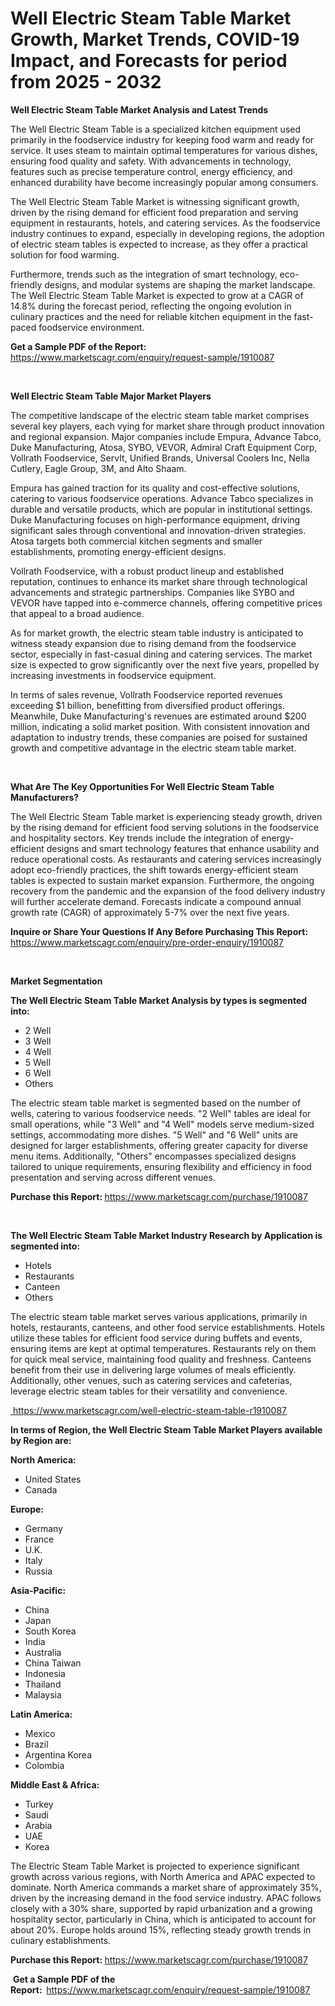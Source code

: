 <p><h1>Well Electric Steam Table Market Growth, Market Trends, COVID-19 Impact, and Forecasts for period from 2025 - 2032</h1></p><p><strong>Well Electric Steam Table Market Analysis and Latest Trends</strong></p>
<p><p>The Well Electric Steam Table is a specialized kitchen equipment used primarily in the foodservice industry for keeping food warm and ready for service. It uses steam to maintain optimal temperatures for various dishes, ensuring food quality and safety. With advancements in technology, features such as precise temperature control, energy efficiency, and enhanced durability have become increasingly popular among consumers.</p><p>The Well Electric Steam Table Market is witnessing significant growth, driven by the rising demand for efficient food preparation and serving equipment in restaurants, hotels, and catering services. As the foodservice industry continues to expand, especially in developing regions, the adoption of electric steam tables is expected to increase, as they offer a practical solution for food warming.</p><p>Furthermore, trends such as the integration of smart technology, eco-friendly designs, and modular systems are shaping the market landscape. The Well Electric Steam Table Market is expected to grow at a CAGR of 14.8% during the forecast period, reflecting the ongoing evolution in culinary practices and the need for reliable kitchen equipment in the fast-paced foodservice environment.</p></p>
<p><strong>Get a Sample PDF of the Report:&nbsp;</strong> <a href="https://www.marketscagr.com/enquiry/request-sample/1910087?utm_campaign=2106&utm_medium=2&utm_source=Github&utm_content=ia&utm_term=12042025&utm_id=well-electric-steam-table">https://www.marketscagr.com/enquiry/request-sample/1910087</a></p>
<p>&nbsp;</p>
<p><strong>Well Electric Steam Table Major Market Players</strong></p>
<p><p>The competitive landscape of the electric steam table market comprises several key players, each vying for market share through product innovation and regional expansion. Major companies include Empura, Advance Tabco, Duke Manufacturing, Atosa, SYBO, VEVOR, Admiral Craft Equipment Corp, Vollrath Foodservice, ServIt, Unified Brands, Universal Coolers Inc, Nella Cutlery, Eagle Group, 3M, and Alto Shaam.</p><p>Empura has gained traction for its quality and cost-effective solutions, catering to various foodservice operations. Advance Tabco specializes in durable and versatile products, which are popular in institutional settings. Duke Manufacturing focuses on high-performance equipment, driving significant sales through conventional and innovation-driven strategies. Atosa targets both commercial kitchen segments and smaller establishments, promoting energy-efficient designs.</p><p>Vollrath Foodservice, with a robust product lineup and established reputation, continues to enhance its market share through technological advancements and strategic partnerships. Companies like SYBO and VEVOR have tapped into e-commerce channels, offering competitive prices that appeal to a broad audience.</p><p>As for market growth, the electric steam table industry is anticipated to witness steady expansion due to rising demand from the foodservice sector, especially in fast-casual dining and catering services. The market size is expected to grow significantly over the next five years, propelled by increasing investments in foodservice equipment.</p><p>In terms of sales revenue, Vollrath Foodservice reported revenues exceeding $1 billion, benefitting from diversified product offerings. Meanwhile, Duke Manufacturing's revenues are estimated around $200 million, indicating a solid market position. With consistent innovation and adaptation to industry trends, these companies are poised for sustained growth and competitive advantage in the electric steam table market.</p></p>
<p>&nbsp;</p>
<p><strong>What Are The Key Opportunities For Well Electric Steam Table Manufacturers?</strong></p>
<p><p>The Well Electric Steam Table market is experiencing steady growth, driven by the rising demand for efficient food serving solutions in the foodservice and hospitality sectors. Key trends include the integration of energy-efficient designs and smart technology features that enhance usability and reduce operational costs. As restaurants and catering services increasingly adopt eco-friendly practices, the shift towards energy-efficient steam tables is expected to sustain market expansion. Furthermore, the ongoing recovery from the pandemic and the expansion of the food delivery industry will further accelerate demand. Forecasts indicate a compound annual growth rate (CAGR) of approximately 5-7% over the next five years.</p></p>
<p><strong>Inquire or Share Your Questions If Any Before Purchasing This Report:</strong> <a href="https://www.marketscagr.com/enquiry/pre-order-enquiry/1910087?utm_campaign=2106&utm_medium=2&utm_source=Github&utm_content=ia&utm_term=12042025&utm_id=well-electric-steam-table">https://www.marketscagr.com/enquiry/pre-order-enquiry/1910087</a></p>
<p>&nbsp;</p>
<p><strong>Market Segmentation</strong></p>
<p><strong>The Well Electric Steam Table Market Analysis by types is segmented into:</strong></p>
<p><ul><li>2 Well</li><li>3 Well</li><li>4 Well</li><li>5 Well</li><li>6 Well</li><li>Others</li></ul></p>
<p><p>The electric steam table market is segmented based on the number of wells, catering to various foodservice needs. "2 Well" tables are ideal for small operations, while "3 Well" and "4 Well" models serve medium-sized settings, accommodating more dishes. "5 Well" and "6 Well" units are designed for larger establishments, offering greater capacity for diverse menu items. Additionally, "Others" encompasses specialized designs tailored to unique requirements, ensuring flexibility and efficiency in food presentation and serving across different venues.</p></p>
<p><strong>Purchase this Report:&nbsp;</strong><a href="https://www.marketscagr.com/purchase/1910087?utm_campaign=2106&utm_medium=2&utm_source=Github&utm_content=ia&utm_term=12042025&utm_id=well-electric-steam-table">https://www.marketscagr.com/purchase/1910087</a></p>
<p>&nbsp;</p>
<p><strong>The Well Electric Steam Table Market Industry Research by Application is segmented into:</strong></p>
<p><ul><li>Hotels</li><li>Restaurants</li><li>Canteen</li><li>Others</li></ul></p>
<p><p>The electric steam table market serves various applications, primarily in hotels, restaurants, canteens, and other food service establishments. Hotels utilize these tables for efficient food service during buffets and events, ensuring items are kept at optimal temperatures. Restaurants rely on them for quick meal service, maintaining food quality and freshness. Canteens benefit from their use in delivering large volumes of meals efficiently. Additionally, other venues, such as catering services and cafeterias, leverage electric steam tables for their versatility and convenience.</p></p>
<p><a href="https://www.marketscagr.com/well-electric-steam-table-r1910087?utm_campaign=2106&utm_medium=2&utm_source=Github&utm_content=ia&utm_term=12042025&utm_id=well-electric-steam-table">&nbsp;https://www.marketscagr.com/well-electric-steam-table-r1910087</a></p>
<p><strong>In terms of Region, the Well Electric Steam Table Market Players available by Region are:</strong></p>
<p>
    <p> <strong> North America: </strong>
        <ul>
            <li>United States</li>
            <li>Canada</li>
        </ul>
        </p> 
    <p> <strong> Europe: </strong>
        <ul>
            <li>Germany</li>
            <li>France</li>
            <li>U.K.</li>
            <li>Italy</li>
            <li>Russia</li>
        </ul>
        </p> 
    <p> <strong> Asia-Pacific: </strong>
        <ul>
            <li>China</li>
            <li>Japan</li>
            <li>South Korea</li>
            <li>India</li>
            <li>Australia</li>
            <li>China Taiwan</li>
            <li>Indonesia</li>
            <li>Thailand</li>
            <li>Malaysia</li>
        </ul>
        </p> 
    <p> <strong> Latin America: </strong>
        <ul>
            <li>Mexico</li>
            <li>Brazil</li>
            <li>Argentina Korea</li>
            <li>Colombia</li>
        </ul>
        </p> 
    <p> <strong> Middle East & Africa: </strong>
        <ul>
            <li>Turkey</li>
            <li>Saudi</li>
            <li>Arabia</li>
            <li>UAE</li>
            <li>Korea</li>
        </ul>
    </p>
    </p>
<p><p>The Electric Steam Table Market is projected to experience significant growth across various regions, with North America and APAC expected to dominate. North America commands a market share of approximately 35%, driven by the increasing demand in the food service industry. APAC follows closely with a 30% share, supported by rapid urbanization and a growing hospitality sector, particularly in China, which is anticipated to account for about 20%. Europe holds around 15%, reflecting steady growth trends in culinary establishments.</p></p>
<p><strong>Purchase this Report: </strong><a href="https://www.marketscagr.com/purchase/1910087?utm_campaign=2106&utm_medium=2&utm_source=Github&utm_content=ia&utm_term=12042025&utm_id=well-electric-steam-table">https://www.marketscagr.com/purchase/1910087</a></p>
<p>&nbsp;<strong>Get a Sample PDF of the Report:&nbsp;&nbsp;</strong><a href="https://www.marketscagr.com/enquiry/request-sample/1910087?utm_campaign=2106&utm_medium=2&utm_source=Github&utm_content=ia&utm_term=12042025&utm_id=well-electric-steam-table">https://www.marketscagr.com/enquiry/request-sample/1910087</a></p>
<p><strong></strong></p>
<p><p></p><p></p><p></p></p>